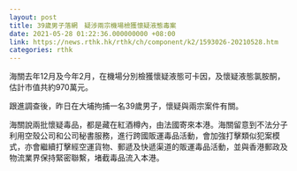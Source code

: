 ```yaml
---
layout: post
title: 39歲男子落網　疑涉兩宗機場檢獲懷疑液態毒案
date: 2021-05-28 01:22:36.000000000 +08:00
link: https://news.rthk.hk/rthk/ch/component/k2/1593026-20210528.htm
categories: rthk
---
```


海關去年12月及今年2月，在機場分別檢獲懷疑液態可卡因，及懷疑液態氯胺酮，估計市值共約970萬元。

跟進調查後，昨日在大埔拘捕一名39歲男子，懷疑與兩宗案件有關。

海關說兩批懷疑毒品，都是藏在紅酒樽內，由法國寄來本港。海關留意到不法分子利用空殼公司和公司秘書服務，進行跨國販運毒品活動，會加強打擊類似犯案模式，亦會繼續打擊經空運貨物、郵遞及快遞渠道的販運毒品活動，並與香港郵政及物流業界保持緊密聯繫，堵截毒品流入本港。 　
